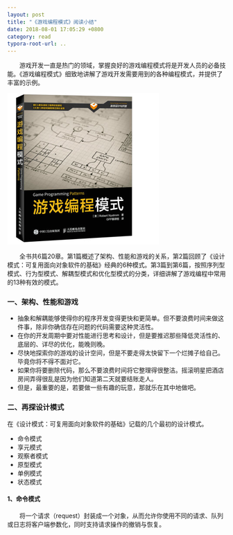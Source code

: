 ```yaml
---
layout: post
title: "《游戏编程模式》阅读小结"
date: 2018-08-01 17:05:29 +0800
category: read
typora-root-url: ..
---
```


　　游戏开发一直是热门的领域，掌握良好的游戏编程模式将是开发人员的必备技能。《游戏编程模式》细致地讲解了游戏开发需要用到的各种编程模式，并提供了丰富的示例。

![GameProgrammingPatterns](/images/GameProgrammingPatterns.jpg)

　　全书共6篇20章。第1篇概述了架构、性能和游戏的关系，第2篇回顾了《设计模式：可复用面向对象软件的基础》经典的6种模式。第3篇到第6篇，按照序列型模式、行为型模式、解耦型模式和优化型模式的分类，详细讲解了游戏编程中常用的13种有效的模式。
<!--more-->

### 一、架构、性能和游戏

- 抽象和解耦能够使得你的程序开发变得更快和更简单。但不要浪费时间来做这件事，除非你确信存在问题的代码需要这种灵活性。
- 在你的开发周期中要对性能进行思考和设计，但是要推迟那些降低灵活性的、底层的、详尽的优化，能晚则晚。
- 尽快地探索你的游戏的设计空间，但是不要走得太快留下一个烂摊子给自己。毕竟你将不得不面对它。
- 如果你将要删除代码，那么不要浪费时间将它整理得很整洁。摇滚明星把酒店房间弄得很乱是因为他们知道第二天就要结账走人。
- 但是，最重要的是，若要做一些有趣的玩意，那就乐在其中地做吧。

### 二、再探设计模式

在《设计模式：可复用面向对象软件的基础》记载的几个最初的设计模式。

- 命令模式
- 享元模式
- 观察者模式
- 原型模式
- 单例模式
- 状态模式

#### 1、命令模式

　　将一个请求（request）封装成一个对象，从而允许你使用不同的请求、队列或日志将客户端参数化，同时支持请求操作的撤销与恢复。